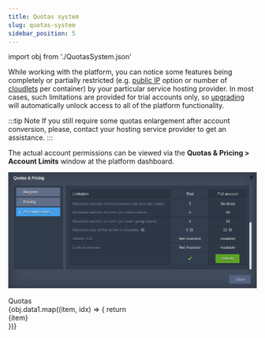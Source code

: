 ```yaml
---
title: Quotas system
slug: quotas-system
sidebar_position: 5
---
```


import obj from './QuotasSystem.json'

While working with the platform, you can notice some features being completely or partially restricted (e.g. [public IP](/docs/application-setting/external-access-to-applications/public-ip) option or number of [cloudlets](http://localhost:3000/docs/platform-overview/cloudlet) per container) by your particular service hosting provider. In most cases, such limitations are provided for trial accounts only, so [upgrading](/docs/account-and-pricing/upgrade-&-refill-account) will automatically unlock access to all of the platform functionality.

:::tip Note
If you still require some quotas enlargement after account conversion, please, contact your hosting service provider to get an assistance.
:::

The actual account permissions can be viewed via the **Quotas & Pricing > Account Limits** window at the platform dashboard.

<div style={{
    display:'flex',
    justifyContent: 'center',
    margin: '0 0 1rem 0'
}}>

![Locale Dropdown](./img/QuotasSystem/01-quotas-and-pricing-account-limits.png)

</div>

<div>
<div style={{
    width: '100%',
    color: 'var(--table-color-primary)',
    background: 'var(--table-bg-primary-t2)', 
    display: 'flex', 
    alignItems: 'center', 
    justifyContent: 'center',
    padding: '20px'
}}>
    Quotas
</div>
{obj.data1.map((item, idx) => {
    return <div key={idx} style={{ background: 'var(--table-bg-primary-t1)', padding: '10px', borderBottom: '2px solid #fff'}}>
    {item}
</div>
})}
</div>

